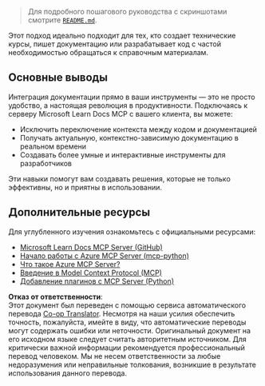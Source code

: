 <!--
CO_OP_TRANSLATOR_METADATA:
{
  "original_hash": "577394ece173bbc758150fd4bfbc13dd",
  "translation_date": "2025-06-21T14:13:46+00:00",
  "source_file": "09-CaseStudy/docs-mcp/README.md",
  "language_code": "ru"
}
-->
> Для подробного пошагового руководства с скриншотами смотрите [`README.md`](./solution/scenario3/README.md).

Этот подход идеально подходит для тех, кто создает технические курсы, пишет документацию или разрабатывает код с частой необходимостью обращаться к справочным материалам.

## Основные выводы

Интеграция документации прямо в ваши инструменты — это не просто удобство, а настоящая революция в продуктивности. Подключаясь к серверу Microsoft Learn Docs MCP с вашего клиента, вы можете:

- Исключить переключение контекста между кодом и документацией
- Получать актуальную, контекстно-зависимую документацию в реальном времени
- Создавать более умные и интерактивные инструменты для разработчиков

Эти навыки помогут вам создавать решения, которые не только эффективны, но и приятны в использовании.

## Дополнительные ресурсы

Для углубленного изучения ознакомьтесь с официальными ресурсами:

- [Microsoft Learn Docs MCP Server (GitHub)](https://github.com/MicrosoftDocs/mcp)
- [Начало работы с Azure MCP Server (mcp-python)](https://learn.microsoft.com/en-us/azure/developer/azure-mcp-server/get-started#create-the-python-app)
- [Что такое Azure MCP Server?](https://learn.microsoft.com/en-us/azure/developer/azure-mcp-server/)
- [Введение в Model Context Protocol (MCP)](https://modelcontextprotocol.io/introduction)
- [Добавление плагинов с MCP Server (Python)](https://learn.microsoft.com/en-us/semantic-kernel/concepts/plugins/adding-mcp-plugins)

**Отказ от ответственности**:  
Этот документ был переведен с помощью сервиса автоматического перевода [Co-op Translator](https://github.com/Azure/co-op-translator). Несмотря на наши усилия обеспечить точность, пожалуйста, имейте в виду, что автоматические переводы могут содержать ошибки или неточности. Оригинальный документ на его исходном языке следует считать авторитетным источником. Для критически важной информации рекомендуется профессиональный перевод человеком. Мы не несем ответственности за любые недоразумения или неправильные толкования, возникшие в результате использования данного перевода.